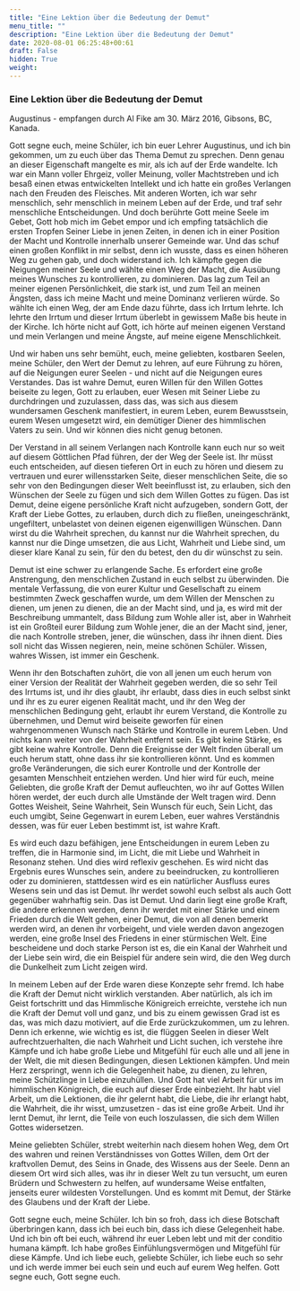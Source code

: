 ```yaml
---
title: "Eine Lektion über die Bedeutung der Demut"
menu_title: ""
description: "Eine Lektion über die Bedeutung der Demut"
date: 2020-08-01 06:25:48+00:61
draft: False
hidden: True
weight:
---
```

### Eine Lektion über die Bedeutung der Demut

Augustinus - empfangen durch Al Fike am 30. März 2016, Gibsons, BC, Kanada. 

Gott segne euch, meine Schüler, ich bin euer Lehrer Augustinus, und ich bin gekommen, um zu euch über das Thema Demut zu sprechen. Denn genau an dieser Eigenschaft mangelte es mir, als ich auf der Erde wandelte. Ich war ein Mann voller Ehrgeiz, voller Meinung, voller Machtstreben und ich besaß einen etwas entwickelten Intellekt und ich hatte ein großes Verlangen nach den Freuden des Fleisches. Mit anderen Worten, ich war sehr menschlich, sehr menschlich in meinem Leben auf der Erde, und traf sehr menschliche Entscheidungen. Und doch berührte Gott meine Seele im Gebet, Gott hob mich im Gebet empor und ich empfing tatsächlich die ersten Tropfen Seiner Liebe in jenen Zeiten, in denen ich in einer Position der Macht und Kontrolle innerhalb unserer Gemeinde war. Und das schuf einen großen Konflikt in mir selbst, denn ich wusste, dass es einen höheren Weg zu gehen gab, und doch widerstand ich. Ich kämpfte gegen die Neigungen meiner Seele und wählte einen Weg der Macht, die Ausübung meines Wunsches zu kontrollieren, zu dominieren. Das lag zum Teil an meiner eigenen Persönlichkeit, die stark ist, und zum Teil an meinen Ängsten, dass ich meine Macht und meine Dominanz verlieren würde. So wählte ich einen Weg, der am Ende dazu führte, dass ich Irrtum lehrte. Ich lehrte den Irrtum und dieser Irrtum überlebt in gewissem Maße bis heute in der Kirche. Ich hörte nicht auf Gott, ich hörte auf meinen eigenen Verstand und mein Verlangen und meine Ängste, auf meine eigene Menschlichkeit.

Und wir haben uns sehr bemüht, euch, meine geliebten, kostbaren Seelen, meine Schüler, den Wert der Demut zu lehren, auf eure Führung zu hören, auf die Neigungen eurer Seelen - und nicht auf die Neigungen eures Verstandes. Das ist wahre Demut, euren Willen für den Willen Gottes beiseite zu legen, Gott zu erlauben, euer Wesen mit Seiner Liebe zu durchdringen und zuzulassen, dass das, was sich aus diesem wundersamen Geschenk manifestiert, in eurem Leben, eurem Bewusstsein, eurem Wesen umgesetzt wird, ein demütiger Diener des himmlischen Vaters zu sein. Und wir können dies nicht genug betonen.

Der Verstand in all seinem Verlangen nach Kontrolle kann euch nur so weit auf diesem Göttlichen Pfad führen, der der Weg der Seele ist. Ihr müsst euch entscheiden, auf diesen tieferen Ort in euch zu hören und diesem zu vertrauen und eurer willensstarken Seite, dieser menschlichen Seite, die so sehr von den Bedingungen dieser Welt beeinflusst ist, zu erlauben, sich den Wünschen der Seele zu fügen und sich dem Willen Gottes zu fügen. Das ist Demut, deine eigene persönliche Kraft nicht aufzugeben, sondern Gott, der Kraft der Liebe Gottes, zu erlauben, durch dich zu fließen, uneingeschränkt, ungefiltert, unbelastet von deinen eigenen eigenwilligen Wünschen. Dann wirst du die Wahrheit sprechen, du kannst nur die Wahrheit sprechen, du kannst nur die Dinge umsetzen, die aus Licht, Wahrheit und Liebe sind, um dieser klare Kanal zu sein, für den du betest, den du dir wünschst zu sein.

Demut ist eine schwer zu erlangende Sache. Es erfordert eine große Anstrengung, den menschlichen Zustand in euch selbst zu überwinden. Die mentale Verfassung, die von eurer Kultur und Gesellschaft zu einem bestimmten Zweck geschaffen wurde, um dem Willen der Menschen zu dienen, um jenen zu dienen, die an der Macht sind, und ja, es wird mit der Beschreibung ummantelt, dass Bildung zum Wohle aller ist, aber in Wahrheit ist ein Großteil eurer Bildung zum Wohle jener, die an der Macht sind, jener, die nach Kontrolle streben, jener, die wünschen, dass ihr ihnen dient. Dies soll nicht das Wissen negieren, nein, meine schönen Schüler. Wissen, wahres Wissen, ist immer ein Geschenk.

Wenn ihr den Botschaften zuhört, die von all jenen um euch herum von einer Version der Realität der Wahrheit gegeben werden, die so sehr Teil des Irrtums ist, und ihr dies glaubt, ihr erlaubt, dass dies in euch selbst sinkt und ihr es zu eurer eigenen Realität macht, und ihr den Weg der menschlichen Bedingung geht, erlaubt ihr eurem Verstand, die Kontrolle zu übernehmen, und Demut wird beiseite geworfen für einen wahrgenommenen Wunsch nach Stärke und Kontrolle in eurem Leben. Und nichts kann weiter von der Wahrheit entfernt sein. Es gibt keine Stärke, es gibt keine wahre Kontrolle. Denn die Ereignisse der Welt finden überall um euch herum statt, ohne dass ihr sie kontrollieren könnt. Und es kommen große Veränderungen, die sich eurer Kontrolle und der Kontrolle der gesamten Menschheit entziehen werden. Und hier wird für euch, meine Geliebten, die große Kraft der Demut aufleuchten, wo ihr auf Gottes Willen hören werdet, der euch durch alle Umstände der Welt tragen wird. Denn Gottes Weisheit, Seine Wahrheit, Sein Wunsch für euch, Sein Licht, das euch umgibt, Seine Gegenwart in eurem Leben, euer wahres Verständnis dessen, was für euer Leben bestimmt ist, ist wahre Kraft.

Es wird euch dazu befähigen, jene Entscheidungen in eurem Leben zu treffen, die in Harmonie sind, im Licht, die mit Liebe und Wahrheit in Resonanz stehen. Und dies wird reflexiv geschehen. Es wird nicht das Ergebnis eures Wunsches sein, andere zu beeindrucken, zu kontrollieren oder zu dominieren, stattdessen wird es ein natürlicher Ausfluss eures Wesens sein und das ist Demut. Ihr werdet sowohl euch selbst als auch Gott gegenüber wahrhaftig sein. Das ist Demut. Und darin liegt eine große Kraft, die andere erkennen werden, denn ihr werdet mit einer Stärke und einem Frieden durch die Welt gehen, einer Demut, die von all denen bemerkt werden wird, an denen ihr vorbeigeht, und viele werden davon angezogen werden, eine große Insel des Friedens in einer stürmischen Welt. Eine bescheidene und doch starke Person ist es, die ein Kanal der Wahrheit und der Liebe sein wird, die ein Beispiel für andere sein wird, die den Weg durch die Dunkelheit zum Licht zeigen wird.

In meinem Leben auf der Erde waren diese Konzepte sehr fremd. Ich habe die Kraft der Demut nicht wirklich verstanden. Aber natürlich, als ich im Geist fortschritt und das Himmlische Königreich erreichte, verstehe ich nun die Kraft der Demut voll und ganz, und bis zu einem gewissen Grad ist es das, was mich dazu motiviert, auf die Erde zurückzukommen, um zu lehren. Denn ich erkenne, wie wichtig es ist, die flüggen Seelen in dieser Welt aufrechtzuerhalten, die nach Wahrheit und Licht suchen, ich verstehe ihre Kämpfe und ich habe große Liebe und Mitgefühl für euch alle und all jene in der Welt, die mit diesen Bedingungen, diesen Lektionen kämpfen. Und mein Herz zerspringt, wenn ich die Gelegenheit habe, zu dienen, zu lehren, meine Schützlinge in Liebe einzuhüllen. Und Gott hat viel Arbeit für uns im himmlischen Königreich, die euch auf dieser Erde einbezieht. Ihr habt viel Arbeit, um die Lektionen, die ihr gelernt habt, die Liebe, die ihr erlangt habt, die Wahrheit, die ihr wisst, umzusetzen - das ist eine große Arbeit. Und ihr lernt Demut, ihr lernt, die Teile von euch loszulassen, die sich dem Willen Gottes widersetzen.

Meine geliebten Schüler, strebt weiterhin nach diesem hohen Weg, dem Ort des wahren und reinen Verständnisses von Gottes Willen, dem Ort der kraftvollen Demut, des Seins in Gnade, des Wissens aus der Seele. Denn an diesem Ort wird sich alles, was ihr in dieser Welt zu tun versucht, um euren Brüdern und Schwestern zu helfen, auf wundersame Weise entfalten, jenseits eurer wildesten Vorstellungen. Und es kommt mit Demut, der Stärke des Glaubens und der Kraft der Liebe.

Gott segne euch, meine Schüler. Ich bin so froh, dass ich diese Botschaft überbringen kann, dass ich bei euch bin, dass ich diese Gelegenheit habe. Und ich bin oft bei euch, während ihr euer Leben lebt und mit der conditio humana kämpft. Ich habe großes Einfühlungsvermögen und Mitgefühl für diese Kämpfe. Und ich liebe euch, geliebte Schüler, ich liebe euch so sehr und ich werde immer bei euch sein und euch auf eurem Weg helfen. Gott segne euch, Gott segne euch.
